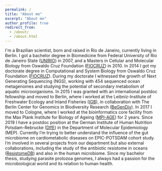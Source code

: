 ```yaml
---
permalink: /
title: "About me"
excerpt: "About me"
author_profile: true
redirect_from: 
  - /about/
  - /about.html
---
```


  I'm a Brazilian scientist, born and raised in Rio de Janeiro, currently living in Berlin. I got a bachelor degree in Biomedicine from Federal University of Rio de Janeiro State ([UNIRIO](http://www.unirio.br/)) in 2007, and a Masters in Cellular and Molecular Biology from Oswaldo Cruz Foundation ([FIOCRUZ](https://portal.fiocruz.br/en)) in 2010. In 2014 I got my doctorate degree in Computational and System Biology from Oswaldo Cruz Foundation ([FIOCRUZ](https://portal.fiocruz.br/en)). During my doctorate I witnessed the growth of Next Generating Sequencing (NGS), working with 454 sequenced ocean metagenomes and studying the potential of secondary metabolism of aquatic microorganisms. 
  In 2015 I was granted with an international postdoc fellowship and moved to Berlin, where I worked at the Leibniz-Institute of Freshwater Ecology and Inland Fisheries ([IGB](https://www.igb-berlin.de/en)), in collaboration with The Berlin Center for Genomics in Biodiversity Research ([BeGenDiv](https://begendiv.de/])). 
  In 2017 I moved to Cologne, where I worked at the bioinformatics core facility from the Max Plank Institute for Biology of Ageing ([MPI-AGE](https://www.age.mpg.de/)) for 2 years. 
  Since 2019 I have a postdoc position at the German Institute of Human Nutrition Potsdam-Rebrucke ([DIfE](http://www.dife.de/)) in the Department of Molecular Epidemiology (MEP). Currently I’m trying to better understand the influence of the gut microbiome on cardiometabolic diseases on EPIC-POTSDAM cohort study. I’m involved in several projects from our department but also external collaborations, including the study of the antibiotic resistome in oceans ([ResistomeDB](https://resistomedb.com/)) and also in the human microbiome. Since my bachelor thesis, studying parasite protozoa genomes, I always had a passion for the microbiological world and its relation to human health. 

